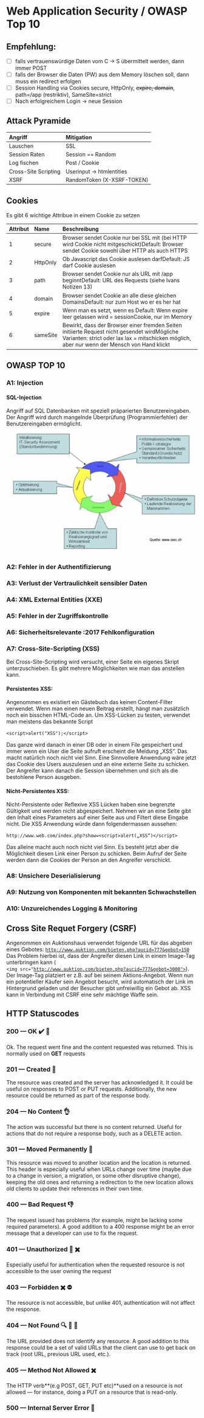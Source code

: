 # Web Application Security / OWASP Top 10

## Empfehlung:

* [ ] falls vertrauenswürdige Daten vom C -&gt; S übermittelt werden, dann immer POST
* [ ] falls der Browser die Daten \(PW\) aus dem Memory löschen soll, dann muss ein redirect erfolgen
* [ ] Session Handling via Cookies secure, HttpOnly, ~~expire, domain~~, path=/app \(restriktiv\), SameSite=strict
* [ ] Nach erfolgreichem Login -&gt; neue Session

## Attack Pyramide

| Angriff | Mitigation |
| :--- | :--- |
| Lauschen | SSL |
| Session Raten | Session == Random |
| Log fischen | Post / Cookie |
| Cross-Site Scripting | Userinput -&gt; htmlentities |
| XSRF | RandomToken \(X-XSRF-TOKEN\) |

## Cookies

Es gibt 6 wichtige Attribue in einem Cookie zu setzen

| Attribut | Name | Beschreibung |
| :--- | :--- | :--- |
| 1 | secure | Browser sendet Cookie nur bei SSL mit \(bei HTTP wird Cookie nicht mitgeschickt\)Default: Browser sendet Cookie sowohl über HTTP als auch HTTPS  |
| 2 | HttpOnly | Ob Javascript das  Cookie auslesen darfDefault: JS darf Cookie auslesen |
| 3 | path | Browser sendet Cookie nur als URL mit /app beginntDefault: URL des Requests \(siehe Ivans Notizen 13\) |
| 4 | domain | Browser sendet Cookie an alle diese gleichen DomainsDefault: nur zum Host wo er es her hat  |
| 5 | expire | Wenn man es setzt, wenn es Default: Wenn expire leer gelassen wird = sessionCookie, nur im Memory |
| 6 | sameSite | Bewirkt, dass der Browser einer fremden Seiten initiierte  Request nicht gesendet wirdMögliche Varianten: strict oder lax  lax = mitschicken möglich, aber nur wenn der Mensch von Hand klickt |

## OWASP TOP 10 

### A1: Injection

#### SQL-Injection

Angriff auf SQL Datenbanken mit speziell präparierten Benutzereingaben. Der Angriff wird durch mangelnde Überprüfung \(Programmierfehler\) der Benutzereingaben ermöglicht.

![](../.gitbook/assets/image%20%2811%29.png)

### A2: Fehler in der Authentifizierung

### A3: Verlust der Vertraulichkeit sensibler Daten

### A4: XML External Entities \(XXE\)

### A5: Fehler in der Zugriffskontrolle

### A6: Sicherheitsrelevante :2017 Fehlkonfiguration

### A7: Cross-Site-Scripting \(XSS\) 

Bei Cross-Site-Scripting wird versucht, einer Seite ein eigenes Skript unterzuschieben. Es gibt mehrere Möglichkeiten wie man das anstellen kann. 

#### Persistentes XSS: 

Angenommen es existiert ein Gästebuch das keinen Content-Filter verwendet. Wenn man einen neuen Beitrag erstellt, hängt man zusätzlich noch ein bisschen HTML-Code an. Um XSS-Lücken zu testen, verwendet man meistens das bekannte Script

```text
<script>alert("XSS");</script>
```

Das ganze wird danach in einer DB oder in einem File gespeichert und immer wenn ein User die Seite aufruft erscheint die Meldung „XSS“. Das macht natürlich noch nicht viel Sinn. Eine Sinnvollere Anwendung wäre jetzt das Cookie des Users auszulesen und an eine externe Seite zu schicken. Der Angreifer kann danach die Session übernehmen und sich als die bestohlene Person ausgeben. 

#### Nicht-Persistentes XSS: 

Nicht-Persistente oder Reflexive XSS Lücken haben eine begrenzte Gültigkeit und werden nicht abgespeichert. Nehmen wir an eine Seite gibt den Inhalt eines Parameters auf einer Seite aus und Filtert diese Eingabe nicht. Die XSS Anwendung würde dann folgendermassen aussehen: 

```text
http://www.web.com/index.php?show=<script>alert(„XSS“)</script>
```

Das alleine macht auch noch nicht viel Sinn. Es besteht jetzt aber die Möglichkeit diesen Link einer Person zu schicken. Beim Aufruf der Seite werden dann die Cookies der Person an den Angreifer verschickt. 

### A8: Unsichere Deserialisierung

### A9: Nutzung von Komponenten mit bekannten Schwachstellen

### A10: Unzureichendes Logging & Monitoring



## Cross Site Requet Forgery \(CSRF\) 

Angenommen ein Auktionshaus verwendet folgende URL für das abgeben eines Gebotes: [`http://www.auktion.com/bieten.php?aucid=777&gebot=150`](http://www.auktion.com/bieten.php?aucid=777&gebot=150)  
Das Problem hierbei ist, dass der Angreifer diesen Link in einem Image-Tag unterbringen kann \(  
`<img src="`[`http://www.auktion.com/bieten.php?aucid=777&gebot=3000">`](http://www.auktion.com/bieten.php?aucid=777&gebot=3000>)\). Der Image-Tag platziert er z.B. auf bei seinem Aktions-Angebot. Wenn nun ein potentieller Käufer sein Angebot besucht, wird automatisch der Link im Hintergrund geladen und der Besucher gibt unfreiwillig ein Gebot ab. XSS kann in Verbindung mit CSRF eine sehr mächtige Waffe sein. 



## HTTP Statuscodes

### 200 — OK ✔️ 💯

Ok. The request went fine and the content requested was returned. This is normally used on **GET** requests

### 201 — Created 🐾

The resource was created and the server has acknowledged it. It could be useful on responses to POST or PUT requests. Additionally, the new resource could be returned as part of the response body.

### **204 — No Content 👌**

The action was successful but there is no content returned. Useful for actions that do not require a response body, such as a DELETE action.

### 301 — Moved Permanently 🏃

This resource was moved to another location and the location is returned. This header is especially useful when URLs change over time \(maybe due to a change in version, a migration, or some other disruptive change\), keeping the old ones and returning a redirection to the new location allows old clients to update their references in their own time.

### 400 — Bad Request 👎

The request issued has problems \(for example, might be lacking some required parameters\). A good addition to a 400 response might be an error message that a developer can use to fix the request.

### 401 — Unauthorized 🚫 ✖️

Especially useful for authentication when the requested resource is not accessible to the user owning the request

### 403 — Forbidden ✖️ ⛔️

The resource is not accessible, but unlike 401, authentication will not affect the response.

### 404 — Not Found 🔍 🔎 🔦

The URL provided does not identify any resource. A good addition to this response could be a set of valid URLs that the client can use to get back on track \(root URL, previous URL used, etc.\).

### 405 — Method Not Allowed ✖️

The HTTP verb**\(e.g POST, GET, PUT etc\)**used on a resource is not allowed — for instance, doing a PUT on a resource that is read-only.

### 500 — Internal Server Error 🙈



